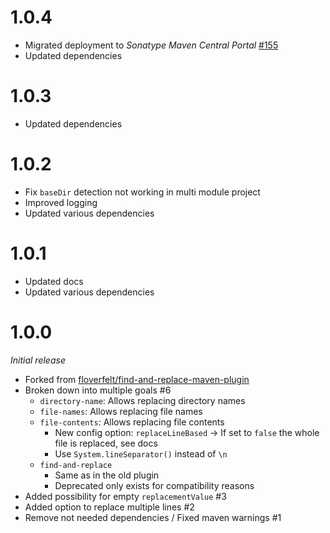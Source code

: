 # 1.0.4
* Migrated deployment to _Sonatype Maven Central Portal_ [#155](https://github.com/xdev-software/standard-maven-template/issues/155)
* Updated dependencies

# 1.0.3
* Updated dependencies

# 1.0.2
* Fix ``baseDir`` detection not working in multi module project
* Improved logging
* Updated various dependencies

# 1.0.1
* Updated docs
* Updated various dependencies

# 1.0.0
<i>Initial release</i>
* Forked from [floverfelt/find-and-replace-maven-plugin](https://github.com/floverfelt/find-and-replace-maven-plugin)
* Broken down into multiple goals #6
  * ``directory-name``: Allows replacing directory names
  * ``file-names``: Allows replacing file names 
  * ``file-contents``: Allows replacing file contents
    * New config option: ``replaceLineBased`` -> If set to ``false`` the whole file is replaced, see docs
    * Use ``System.lineSeparator()`` instead of ``\n``
  * ``find-and-replace``
    * Same as in the old plugin
    * Deprecated only exists for compatibility reasons
* Added possibility for empty ``replacementValue`` #3
* Added option to replace multiple lines #2
* Remove not needed dependencies / Fixed maven warnings #1
